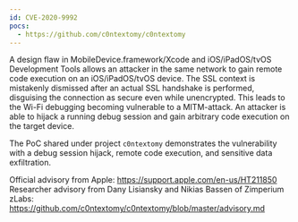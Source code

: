 ```yaml
---
id: CVE-2020-9992
pocs:
  - https://github.com/c0ntextomy/c0ntextomy
---
```

A design flaw in MobileDevice.framework/Xcode and iOS/iPadOS/tvOS Development Tools allows an attacker in the same network to gain remote code execution on an iOS/iPadOS/tvOS device. The SSL context is mistakenly dismissed after an actual SSL handshake is performed, disguising the connection as secure even while unencrypted. This leads to the Wi-Fi debugging becoming vulnerable to a MITM-attack. An attacker is able to hijack a running debug session and gain arbitrary code execution on the target device.

The PoC shared under project `c0ntextomy` demonstrates the vulnerability with a debug session hijack, remote code execution, and sensitive data exfiltration.

Official advisory from Apple: https://support.apple.com/en-us/HT211850
Researcher advisory from Dany Lisiansky and Nikias Bassen of Zimperium zLabs: https://github.com/c0ntextomy/c0ntextomy/blob/master/advisory.md
